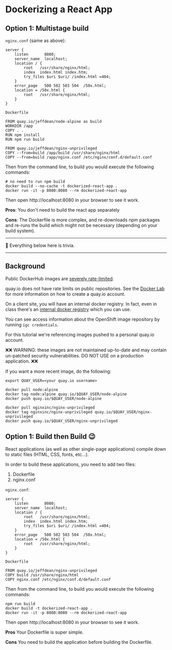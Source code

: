 # Dockerizing a React App

## Option 1: Multistage build

`nginx.conf` (same as above):

```
server {
    listen       8080;
    server_name  localhost;
    location / {
        root   /usr/share/nginx/html;
        index  index.html index.htm;
        try_files $uri $uri/ /index.html =404;
    }
    error_page   500 502 503 504  /50x.html;
    location = /50x.html {
        root   /usr/share/nginx/html;
    }
}
```

`Dockerfile`

```
FROM quay.io/jeffdean/node-alpine as build
WORKDIR /app
COPY . .
RUN npm install
RUN npm run build

FROM quay.io/jeffdean/nginx-unprivileged
COPY --from=build /app/build /usr/share/nginx/html
COPY --from=build /app/nginx.conf /etc/nginx/conf.d/default.conf
```

Then from the command line, to build you would execute the following commands:

```
# no need to run npm build
docker build --no-cache -t dockerized-react-app .
docker run -it -p 8080:8080 --rm dockerized-react-app
```

Then open http://localhost:8080 in your browser to see it work.

**Pros**: You don't need to build the react app separately

**Cons**: The Dockerfile is more complex, and re-downloads npm packages and re-runs the build which might not be necessary (depending on your build system).

---

🛑 Everything below here is trivia.

---

## Background

Public DockerHub images are [severely rate-limited](https://www.docker.com/increase-rate-limits).

quay.io does not have rate limits on public repositories. See the [Docker Lab](https://cloudnative101.dev/lectures/containers/activities/) for more information on how to create a quay.io account.

On a client site, you will have an internal docker registry. In fact, even in class there's an [internal docker registry](https://docs.openshift.com/container-platform/3.3/install_config/registry/accessing_registry.html) which you can use.

You can see access information about the OpenShift image repository by running `igc credentials`.

For this tutorial we're referencing images pushed to a personal quay.io account.

❌️❌ WARNING: these images are not maintained up-to-date and may contain un-patched security vulnerabilities. DO NOT USE on a production application. ❌❌

If you want a more recent image, do the following:

```
export QUAY_USER=<your quay.io username>

docker pull node:alpine
docker tag node:alpine quay.io/$QUAY_USER/node-alpine
docker push quay.io/$QUAY_USER/node-alpine

docker pull nginxinc/nginx-unprivileged
docker tag nginxinc/nginx-unprivileged quay.io/$QUAY_USER/nginx-unprivileged
docker push quay.io/$QUAY_USER/nginx-unprivileged
```

## Option 1: Build then Build 😉

React applications (as well as other single-page applications) compile down to static files (HTML, CSS, fonts, etc...).

In order to build these applications, you need to add two files:

1. Dockerfile
1. nginx.conf

`nginx.conf`:

```
server {
    listen       8080;
    server_name  localhost;
    location / {
        root   /usr/share/nginx/html;
        index  index.html index.htm;
        try_files $uri $uri/ /index.html =404;
    }
    error_page   500 502 503 504  /50x.html;
    location = /50x.html {
        root   /usr/share/nginx/html;
    }
}
```

`Dockerfile`

```
FROM quay.io/jeffdean/nginx-unprivileged
COPY build /usr/share/nginx/html
COPY nginx.conf /etc/nginx/conf.d/default.conf
```

Then from the command line, to build you would execute the following commands:

```
npm run build
docker build -t dockerized-react-app .
docker run -it -p 8080:8080 --rm dockerized-react-app
```

Then open http://localhost:8080 in your browser to see it work.

**Pros** Your Dockerfile is super simple.

**Cons** You need to build the application before building the Dockerfile.
